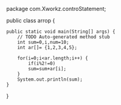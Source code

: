 package com.Xworkz.controStatement;

public class arrop {

	public static void main(String[] args) {
		// TODO Auto-generated method stub
		int sum=0,i,num=10;
		int ar[]= {1,2,3,4,5};
		
		for(i=0;i<ar.length;i++) {
			if(i%2!=0)
			sum=sum+ar[i];
		}
		System.out.println(sum);
	}

}
